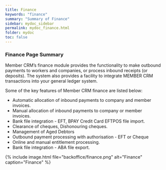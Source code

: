```yaml
---
title: Finance
keywords: "finance"
summary: "Summary of Finance"
sidebar: mydoc_sidebar
permalink: mydoc_finance.html
folder: mydoc
toc: false
---
```


### Finance Page Summary

Member CRM’s finance module provides the functionality to make outbound payments to workers and companies, or process inbound receipts (or deposits). The system also provides a facility to integrate MEMBER CRM transactions into your general ledger system.

Some of the key features of Member CRM finance are listed below:

 - Automatic allocation of inbound payments to company and member invoices. 
 - Manual allocation of inbound payments to company or member invoices.
 - Bank file integration - EFT, BPAY Credit Card EFTPOS file import.
 - Clearance of cheques, Dishonouring cheques.
 - Management of Aged Debtors
 - Outbound payment processing with authorisation - EFT or Cheque
 - Online and manual entitlement processing. 
 - Bank file integration - ABA file export.

{% include image.html file="backoffice/finance.png" alt="Finance" caption="Finance" %}
